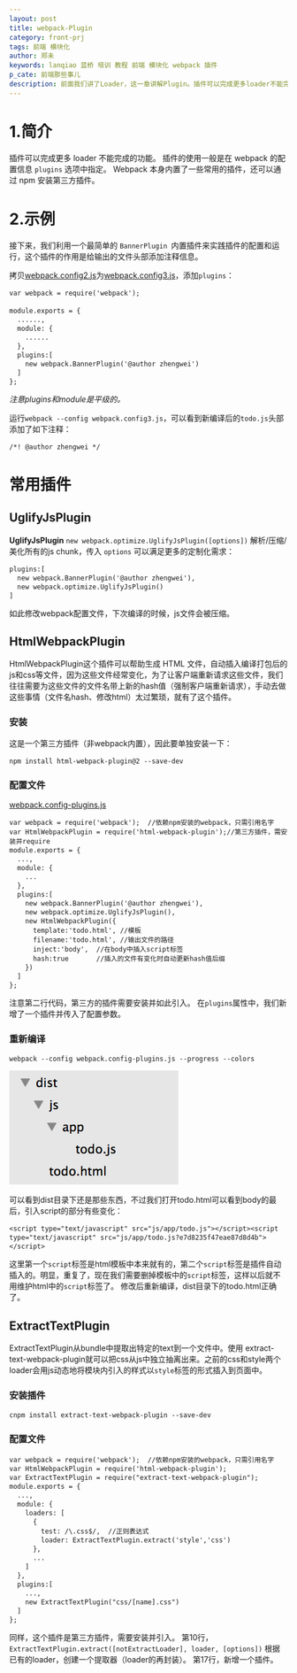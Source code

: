 ```yaml
---
layout: post
title: webpack-Plugin
category: front-prj
tags: 前端 模块化 
author: 郑未
keywords: lanqiao 蓝桥 培训 教程 前端 模块化 webpack 插件
p_cate: 前端那些事儿
description: 前面我们讲了Loader，这一章讲解Plugin。插件可以完成更多loader不能完成的功能。
---
```


# 1.简介

插件可以完成更多 loader 不能完成的功能。
插件的使用一般是在 webpack 的配置信息 `plugins` 选项中指定。
Webpack 本身内置了一些常用的插件，还可以通过 npm 安装第三方插件。

# 2.示例

接下来，我们利用一个最简单的 `BannerPlugin `内置插件来实践插件的配置和运行，这个插件的作用是给输出的文件头部添加注释信息。

拷贝[webpack.config2.js](https://coding.net/u/lanqiao/p/frontAdvance/git/tree/master/webpackDemo/webpack.config2.js)为[webpack.config3.js](https://coding.net/u/lanqiao/p/frontAdvance/git/tree/master/webpackDemo/webpack.config3.js)，添加`plugins`：

    var webpack = require('webpack');  

    module.exports = {
      ......,
      module: {
        ......
      },
      plugins:[
        new webpack.BannerPlugin('@author zhengwei')
      ]
    };

*注意plugins和module是平级的。*

运行`webpack --config webpack.config3.js`，可以看到新编译后的`todo.js`头部添加了如下注释：

    /*! @author zhengwei */

# 常用插件

## UglifyJsPlugin

**UglifyJsPlugin** `new webpack.optimize.UglifyJsPlugin([options])`
解析/压缩/美化所有的js chunk，传入 `options` 可以满足更多的定制化需求：

    plugins:[
      new webpack.BannerPlugin('@author zhengwei'),
      new webpack.optimize.UglifyJsPlugin()
    ]

如此修改webpack配置文件，下次编译的时候，js文件会被压缩。

## HtmlWebpackPlugin

HtmlWebpackPlugin这个插件可以帮助生成 HTML 文件，自动插入编译打包后的js和css等文件，因为这些文件经常变化，为了让客户端重新请求这些文件，我们往往需要为这些文件的文件名带上新的hash值（强制客户端重新请求），手动去做这些事情（文件名hash、修改html）太过繁琐，就有了这个插件。

### 安装

这是一个第三方插件（非webpack内置），因此要单独安装一下：


    npm install html-webpack-plugin@2 --save-dev

### 配置文件  

[webpack.config-plugins.js](https://coding.net/u/lanqiao/p/frontAdvance/git/tree/master/webpackDemo/webpack.config-plugins.js)

    var webpack = require('webpack');  //依赖npm安装的webpack，只需引用名字
    var HtmlWebpackPlugin = require('html-webpack-plugin');//第三方插件，需安装并require
    module.exports = {
      ...,
      module: {
        ...
      },
      plugins:[
        new webpack.BannerPlugin('@author zhengwei'),
        new webpack.optimize.UglifyJsPlugin(),
        new HtmlWebpackPlugin({
          template:'todo.html', //模板
          filename:'todo.html', //输出文件的路径
          inject:'body',  //在body中插入script标签
          hash:true       //插入的文件有变化时自动更新hash值后缀
        })
      ]
    };

注意第二行代码，第三方的插件需要安装并如此引入。
在`plugins`属性中，我们新增了一个插件并传入了配置参数。

### 重新编译

    webpack --config webpack.config-plugins.js --progress --colors

![4.1](/public/img/front-advance/4.1.png)

可以看到dist目录下还是那些东西，不过我们打开todo.html可以看到body的最后，引入script的部分有些变化：

    <script type="text/javascript" src="js/app/todo.js"></script><script type="text/javascript" src="js/app/todo.js?e7d8235f47eae87d8d4b"></script>

这里第一个`script`标签是html模板中本来就有的，第二个`script`标签是插件自动插入的。明显，重复了，现在我们需要删掉模板中的`script`标签，这样以后就不用维护html中的`script`标签了。
修改后重新编译，dist目录下的todo.html正确了。

## ExtractTextPlugin

ExtractTextPlugin从bundle中提取出特定的text到一个文件中。使用 extract-text-webpack-plugin就可以把css从js中独立抽离出来。之前的css和style两个loader会用js动态地将模块内引入的样式以`style`标签的形式插入到页面中。

### 安装插件

    cnpm install extract-text-webpack-plugin --save-dev

### 配置文件

    var webpack = require('webpack');  //依赖npm安装的webpack，只需引用名字
    var HtmlWebpackPlugin = require('html-webpack-plugin');
    var ExtractTextPlugin = require("extract-text-webpack-plugin");
    module.exports = {
      ...,
      module: {
        loaders: [
          {
            test: /\.css$/,  //正则表达式
            loader: ExtractTextPlugin.extract('style','css')  
          },
          ...
        ]
      },
      plugins:[
        ...,
        new ExtractTextPlugin("css/[name].css")
      ]
    };

同样，这个插件是第三方插件，需要安装并引入。
第10行，`ExtractTextPlugin.extract([notExtractLoader], loader, [options])`
根据已有的loader，创建一个提取器（loader的再封装）。
第17行，新增一个插件。


